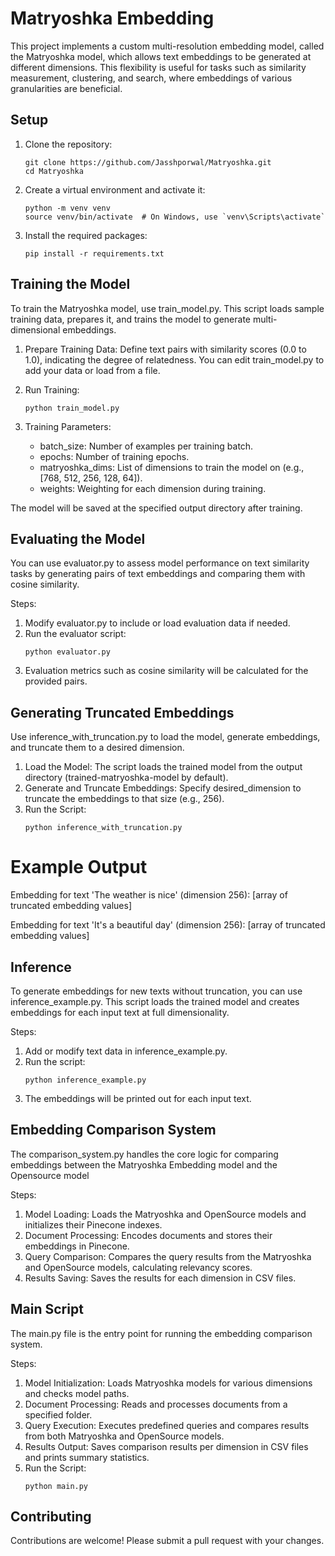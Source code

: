 
# Matryoshka Embedding 

This project implements a custom multi-resolution embedding model, called the Matryoshka model, which allows text embeddings to be generated at different dimensions. This flexibility is useful for tasks such as similarity measurement, clustering, and search, where embeddings of various granularities are beneficial.


## Setup

1. Clone the repository:
   ```
   git clone https://github.com/Jasshporwal/Matryoshka.git
   cd Matryoshka
   ```

2. Create a virtual environment and activate it:
   ```
   python -m venv venv
   source venv/bin/activate  # On Windows, use `venv\Scripts\activate`
   ```

3. Install the required packages:
   ```
   pip install -r requirements.txt
   ```

## Training the Model

To train the Matryoshka model, use train_model.py. This script loads sample training data, prepares it, and trains the model to generate multi-dimensional embeddings.

1.	Prepare Training Data: Define text pairs with similarity scores (0.0 to 1.0), indicating the degree of relatedness. You can edit train_model.py to add your data or load from a file.

2.	Run Training:
    ```
    python train_model.py
    ```
3.	Training Parameters:
   
    - batch_size: Number of examples per training batch.
    - epochs: Number of training epochs.
    - matryoshka_dims: List of dimensions to train the model on (e.g., [768, 512, 256, 128, 64]).
    - weights: Weighting for each dimension during training.


The model will be saved at the specified output directory after training.

## Evaluating the Model

You can use evaluator.py to assess model performance on text similarity tasks by generating pairs of text embeddings and comparing them with cosine similarity.

Steps:

1.	Modify evaluator.py to include or load evaluation data if needed.
2.	Run the evaluator script:
    ```
    python evaluator.py
    ```
3.	Evaluation metrics such as cosine similarity will be calculated for the provided pairs.

## Generating Truncated Embeddings

Use inference_with_truncation.py to load the model, generate embeddings, and truncate them to a desired dimension.

1.	Load the Model: The script loads the trained model from the output directory (trained-matryoshka-model by default).
2.	Generate and Truncate Embeddings: Specify desired_dimension to truncate the embeddings to that size (e.g., 256).
3.	Run the Script:
    ```
    python inference_with_truncation.py
    ```

# Example Output 
    
Embedding for text 'The weather is nice' (dimension 256):
[array of truncated embedding values]

Embedding for text 'It's a beautiful day' (dimension 256):
[array of truncated embedding values]

## Inference

To generate embeddings for new texts without truncation, you can use inference_example.py. This script loads the trained model and creates embeddings for each input text at full dimensionality.

Steps:

1.	Add or modify text data in inference_example.py.
2.	Run the script:
    ```
    python inference_example.py
    ```
3.	The embeddings will be printed out for each input text.

## Embedding Comparison System
 
 The comparison_system.py handles the core logic for comparing embeddings between the Matryoshka Embedding model and the Opensource model

 Steps:
1. Model Loading: Loads the Matryoshka and OpenSource models and initializes their Pinecone indexes.
2. Document Processing: Encodes documents and stores their embeddings in Pinecone.
3. Query Comparison: Compares the query results from the Matryoshka and OpenSource models, calculating relevancy scores.
4. Results Saving: Saves the results for each dimension in CSV files.

## Main Script

The main.py file is the entry point for running the embedding comparison system.

Steps:
1. Model Initialization: Loads Matryoshka models for various dimensions and checks model paths.
2. Document Processing: Reads and processes documents from a specified folder.
3. Query Execution: Executes predefined queries and compares results from both Matryoshka and OpenSource models.
4. Results Output: Saves comparison results per dimension in CSV files and prints summary statistics.
5. Run the Script:
   ```
   python main.py
   ```

## Contributing

Contributions are welcome! Please submit a pull request with your changes.
